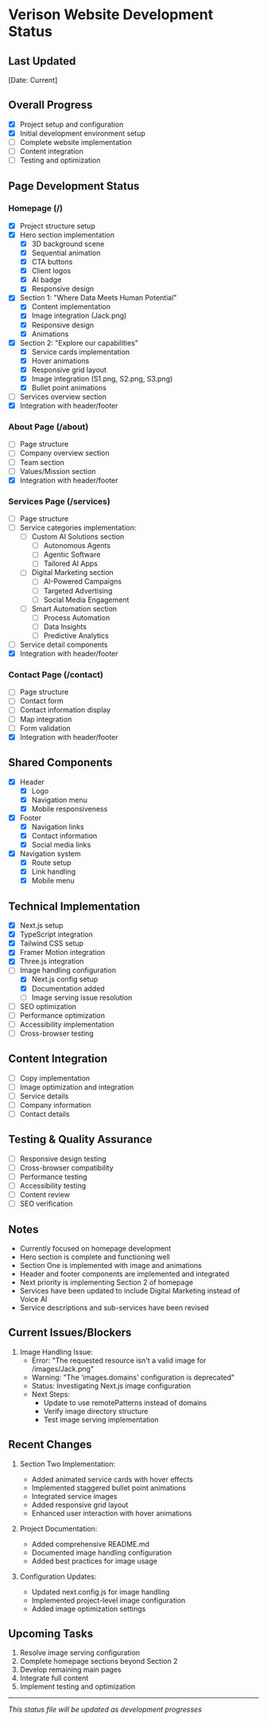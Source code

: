 # Verison Website Development Status

## Last Updated
[Date: Current]

## Overall Progress
- [x] Project setup and configuration
- [x] Initial development environment setup
- [ ] Complete website implementation
- [ ] Content integration
- [ ] Testing and optimization

## Page Development Status

### Homepage (/)
- [x] Project structure setup
- [x] Hero section implementation
  - [x] 3D background scene
  - [x] Sequential animation
  - [x] CTA buttons
  - [x] Client logos
  - [x] AI badge
  - [x] Responsive design
- [x] Section 1: "Where Data Meets Human Potential"
  - [x] Content implementation
  - [x] Image integration (Jack.png)
  - [x] Responsive design
  - [x] Animations
- [x] Section 2: "Explore our capabilities"
  - [x] Service cards implementation
  - [x] Hover animations
  - [x] Responsive grid layout
  - [x] Image integration (S1.png, S2.png, S3.png)
  - [x] Bullet point animations
- [ ] Services overview section
- [x] Integration with header/footer

### About Page (/about)
- [ ] Page structure
- [ ] Company overview section
- [ ] Team section
- [ ] Values/Mission section
- [x] Integration with header/footer

### Services Page (/services)
- [ ] Page structure
- [ ] Service categories implementation:
  - [ ] Custom AI Solutions section
    - [ ] Autonomous Agents
    - [ ] Agentic Software
    - [ ] Tailored AI Apps
  - [ ] Digital Marketing section
    - [ ] AI-Powered Campaigns
    - [ ] Targeted Advertising
    - [ ] Social Media Engagement
  - [ ] Smart Automation section
    - [ ] Process Automation
    - [ ] Data Insights
    - [ ] Predictive Analytics
- [ ] Service detail components
- [x] Integration with header/footer

### Contact Page (/contact)
- [ ] Page structure
- [ ] Contact form
- [ ] Contact information display
- [ ] Map integration
- [ ] Form validation
- [x] Integration with header/footer

## Shared Components
- [x] Header
  - [x] Logo
  - [x] Navigation menu
  - [x] Mobile responsiveness
- [x] Footer
  - [x] Navigation links
  - [x] Contact information
  - [x] Social media links
- [x] Navigation system
  - [x] Route setup
  - [x] Link handling
  - [x] Mobile menu

## Technical Implementation
- [x] Next.js setup
- [x] TypeScript integration
- [x] Tailwind CSS setup
- [x] Framer Motion integration
- [x] Three.js integration
- [ ] Image handling configuration
  - [x] Next.js config setup
  - [x] Documentation added
  - [ ] Image serving issue resolution
- [ ] SEO optimization
- [ ] Performance optimization
- [ ] Accessibility implementation
- [ ] Cross-browser testing

## Content Integration
- [ ] Copy implementation
- [ ] Image optimization and integration
- [ ] Service details
- [ ] Company information
- [ ] Contact details

## Testing & Quality Assurance
- [ ] Responsive design testing
- [ ] Cross-browser compatibility
- [ ] Performance testing
- [ ] Accessibility testing
- [ ] Content review
- [ ] SEO verification

## Notes
- Currently focused on homepage development
- Hero section is complete and functioning well
- Section One is implemented with image and animations
- Header and footer components are implemented and integrated
- Next priority is implementing Section 2 of homepage
- Services have been updated to include Digital Marketing instead of Voice AI
- Service descriptions and sub-services have been revised

## Current Issues/Blockers
1. Image Handling Issue:
   - Error: "The requested resource isn't a valid image for /images/Jack.png"
   - Warning: "The 'images.domains' configuration is deprecated"
   - Status: Investigating Next.js image configuration
   - Next Steps: 
     - Update to use remotePatterns instead of domains
     - Verify image directory structure
     - Test image serving implementation

## Recent Changes
1. Section Two Implementation:
   - Added animated service cards with hover effects
   - Implemented staggered bullet point animations
   - Integrated service images
   - Added responsive grid layout
   - Enhanced user interaction with hover animations

2. Project Documentation:
   - Added comprehensive README.md
   - Documented image handling configuration
   - Added best practices for image usage

3. Configuration Updates:
   - Updated next.config.js for image handling
   - Implemented project-level image configuration
   - Added image optimization settings

## Upcoming Tasks
1. Resolve image serving configuration
2. Complete homepage sections beyond Section 2
3. Develop remaining main pages
4. Integrate full content
5. Implement testing and optimization

---
*This status file will be updated as development progresses* 